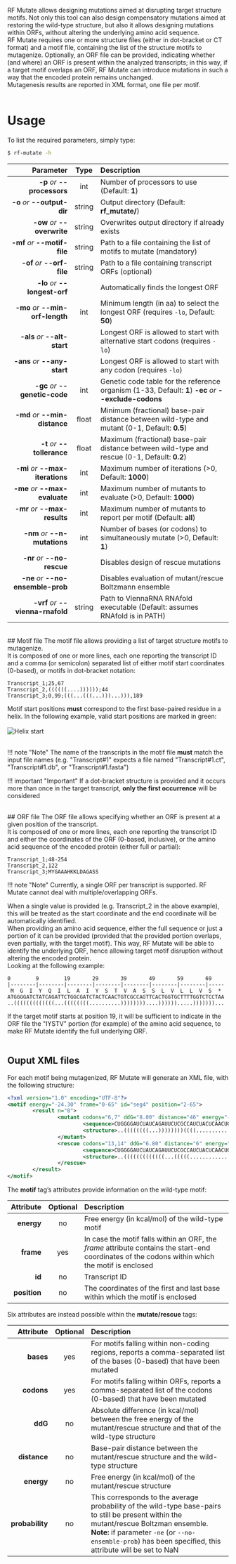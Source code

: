 RF Mutate allows designing mutations aimed at disrupting target structure motifs. Not only this tool can also design compensatory mutations aimed at restoring the wild-type structure, but also it allows designing mutations within ORFs, without altering the underlying amino acid sequence.<br/>
RF Mutate requires one or more structure files (either in dot-bracket or CT format) and a motif file, containing the list of the structure motifs to mutagenize. Optionally, an ORF file can be provided, indicating whether (and where) an ORF is present within the analyzed transcripts; in this way, if a target motif overlaps an ORF, RF Mutate can introduce mutations in such a way that the encoded protein remains unchanged.<br/>
Mutagenesis results are reported in XML format, one file per motif.
<br/><br/>

# Usage
To list the required parameters, simply type:

```bash
$ rf-mutate -h
```

Parameter         | Type | Description
----------------: | :--: |:------------
__-p__ *or* __--processors__ | int | Number of processors to use (Default: __1__)
__-o__ *or* __--output-dir__ | string | Output directory (Default: __rf_mutate/__)
__-ow__ *or* __--overwrite__ | string | Overwrites output directory if already exists
__-mf__ *or* __--motif-file__ | string | Path to a file containing the list of motifs to mutate (mandatory)
__-of__ *or* __--orf-file__ | string | Path to a file containing transcript ORFs (optional)
__-lo__ *or* __--longest-orf__ | | Automatically finds the longest ORF
__-mo__ *or* __--min-orf-length__ | int | Minimum length (in aa) to select the longest ORF (requires ``-lo``, Default: __50__)
__-als__ *or* __--alt-start__ | | Longest ORF is allowed to start with alternative start codons (requires ``-lo``)
__-ans__ *or* __--any-start__ | | Longest ORF is allowed to start with any codon (requires ``-lo``)
__-gc__ *or* __--genetic-code__ | int | Genetic code table for the reference organism (1-33, Default: __1__) __-ec__ *or* __--exclude-codons__ | string | A comma (or semicolon) separated list of rare codons to be avoided 
__-md__ *or* __--min-distance__ | float | Minimum (fractional) base-pair distance between wild-type and mutant (0-1, Default: __0.5__)
__-t__ *or* __--tollerance__ | float | Maximum (fractional) base-pair distance between wild-type and rescue (0-1, Default: __0.2__)
__-mi__ *or* __--max-iterations__ | int | Maximum number of iterations (>0, Default: __1000__)
__-me__ *or* __--max-evaluate__ | int | Maximum number of mutants to evaluate (>0, Default: __1000__)
__-mr__ *or* __--max-results__ | int | Maximum number of mutants to report per motif (Default: __all__)
__-nm__ *or* __--n-mutations__ | int | Number of bases (or codons) to simultaneously mutate (>0, Default: __1__)
__-nr__ *or* __--no-rescue__  | | Disables design of rescue mutations
__-ne__ *or* __--no-ensemble-prob__ | | Disables evaluation of mutant/rescue Boltzmann ensemble
__-vrf__ *or* __--vienna-rnafold__ | string | Path to ViennaRNA RNAfold executable (Default: assumes RNAfold is in PATH)

<br/>
## Motif file
The motif file allows providing a list of target structure motifs to mutagenize.<br/>
It is composed of one or more lines, each one reporting the transcript ID and a comma (or semicolon) separated list of either motif start coordinates (0-based), or motifs in dot-bracket notation:<br/>

```
Transcript_1;25,67
Transcript_2,((((((....))))));44
Transcript_3;0,99;(((...(((...)))...))),189
```
Motif start positions __must__ correspond to the first base-paired residue in a helix. In the following example, valid start positions are marked in green:
<br/><br/>
![Helix start](http://www.rnaframework.com/images/helixstart.png)
<br/><br/>

!!! note "Note"
    The name of the transcripts in the motif file __must__ match the input file names (e.g. "Transcript#1" expects a file named "Transcript#1.ct", "Transcript#1.db", or "Transcript#1.fasta")
    
!!! important "Important"
    If a dot-bracket structure is provided and it occurs more than once in the target transcript, __only the first occurrence__ will be considered

<br/>  
## ORF file
The ORF file allows specifying whether an ORF is present at a given position of the transcript.<br/>
It is composed of one or more lines, each one reporting the transcript ID and either the coordinates of the ORF (0-based, inclusive), or the amino acid sequence of the encoded protein (either full or partial):<br/>

```
Transcript_1;48-254
Transcript_2,122
Transcript_3;MYGAAAHKKLDAGASS
```
!!! note "Note"
    Currently, a single ORF per transcript is supported. RF Mutate cannot deal with multiple/overlapping ORFs.

When a single value is provided (e.g. Transcript_2 in the above example), this will be treated as the start coordinate and the end coordinate will be automatically identified.<br/>
When providing an amino acid sequence, either the full sequence or just a portion of it can be provided (provided that the provided portion overlaps, even partially, with the target motif). This way, RF Mutate will be able to identify the underlying ORF, hence allowing target motif disruption without altering the encoded protein.<br/>
Looking at the following example:<br/>

```
0        9        19       29       39       49       59       69 
|--------|--------|--------|--------|--------|--------|--------|-----
 M  G  I  Y  Q  I  L  A  I  Y  S  T  V  A  S  S  L  V  L  L  V  S  *
ATGGGGATCTATCAGATTCTGGCGATCTACTCAACTGTCGCCAGTTCACTGGTGCTTTTGGTCTCCTAA
..(((((((((((((...((((((((..........))))))))....)))))).....)))))))...
```
If the target motif starts at position 19, it will be sufficient to indicate in the ORF file the "IYSTV" portion (for example) of the amino acid sequence, to make RF Mutate identify the full underlying ORF.<br/><br/>
    
## Ouput XML files
For each motif being mutagenized, RF Mutate will generate an XML file, with the following structure:

```xml
<?xml version="1.0" encoding="UTF-8"?>
<motif energy="-24.30" frame="0-65" id="seg4" position="2-65">
        <result n="0">
                <mutant codons="6,7" ddG="8.00" distance="46" energy="-16.30" probability="0.00">
                        <sequence>CUGGGGAUCUAUCAGAUUCUCGCCAUCUACUCAACUGUCGCCAGUUCACUGGUGCUUUUGGUCUCC</sequence>
                        <structure>..((((((((...))))))))((((.............((((((....))))))....))))....</structure>
                </mutant>
                <rescue codons="13,14" ddG="6.80" distance="6" energy="-17.50" probability="0.86">
                        <sequence>CUGGGGAUCUAUCAGAUUCUCGCCAUCUACUCAACUGUCGCGAGCUCACUGGUGCUUUUGGUCUCC</sequence>
                        <structure>..(((((((((((((...(((((................)))))....)))))).....)))))))</structure>
                </rescue>
        </result>
</motif>
```

The __motif__ tag’s attributes provide information on the wild-type motif:<br/>

Attribute     | Optional | Description
-------------: | :------------: | :----------
__energy__ | no | Free energy (in kcal/mol) of the wild-type motif
__frame__ | yes | In case the motif falls within an ORF, the *frame* attribute contains the start-end coordinates of the codons within which the motif is enclosed
__id__ | no | Transcript ID
__position__ | no | The coordinates of the first and last base within which the motif is enclosed

Six attributes are instead possible within the __mutate/rescue__ tags:<br/>

Attribute     | Optional | Description
-------------: | :------------: | :----------
__bases__ | yes | For motifs falling within non-coding regions, reports a comma-separated list of the bases (0-based) that have been mutated
__codons__ | yes | For motifs falling within ORFs, reports a comma-separated list of the codons (0-based) that have been mutated
__ddG__ | no | Absolute difference (in kcal/mol) between the free energy of the mutant/rescue structure and that of the wild-type structure
__distance__ | no | Base-pair distance between the mutant/rescue structure and the wild-type structure
__energy__ | no | Free energy (in kcal/mol) of the mutant/rescue structure
__probability__ | no | This corresponds to the average probability of the wild-type base-pairs to still be present within the mutant/rescue Boltzman ensemble. __Note:__ if parameter ``-ne`` (or ``--no-ensemble-prob``) has been specified, this attribute will be set to NaN